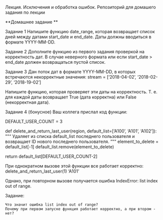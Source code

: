 
Лекция. Исключения и обработка ошибок. 
Репозиторий для домашего задания по лекции

**Домашнее задание **

Задание 1
Напишите функцию date_range, которая возвращает список дней между датами start_date и end_date. Даты должны вводиться в формате YYYY-MM-DD.

Задание 2
Дополните функцию из первого задания проверкой на корректность дат. В случае неверного формата или если start_date > end_date должен возвращаться пустой список.

Задание 3
Дан поток дат в формате YYYY-MM-DD, в которых встречаются некорректные значения:
stream = [‘2018-04-02’, ‘2018-02-29’, ‘2018-19-02’]

Напишите функцию, которая проверяет эти даты на корректность. Т. е. для каждой даты возвращает True (дата корректна) или False (некорректная дата).

Задание 4 (бонусное)
Ваш коллега прислал код функции:

DEFAULT_USER_COUNT = 3

def delete_and_return_last_user(region, default_list=[‘A100’, ‘A101’, ‘A102’]):
""“
Удаляет из списка default_list последнего пользователя
и возвращает ID нового последнего пользователя.
”""
element_to_delete = default_list[-1]
default_list.remove(element_to_delete)

return default_list[DEFAULT_USER_COUNT-2]

При однократном вызове этой функции все работает корректно:
delete_and_return_last_user(1)
‘A101’

Однако, при повторном вызове получается ошибка IndexError: list index out of range.

Задание:

    Что значит ошибка list index out of range?
    Почему при первом запуске функция работает корректно, а при втором - нет?



